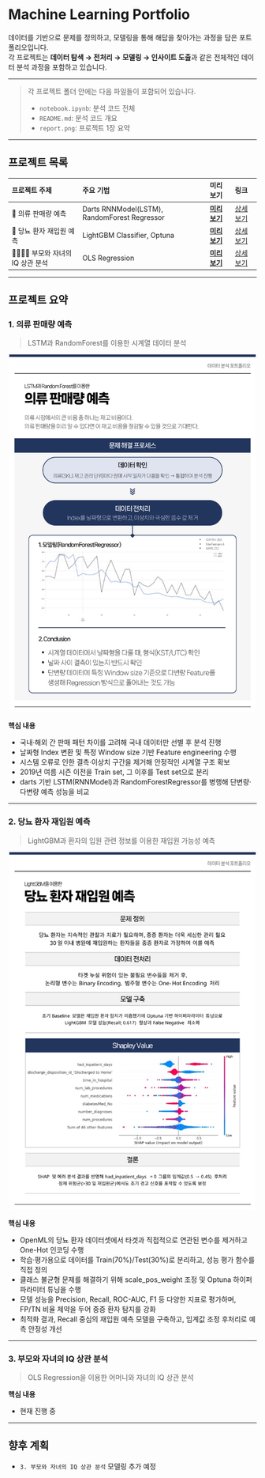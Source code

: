 # Machine Learning Portfolio

데이터를 기반으로 문제를 정의하고, 모델링을 통해 해답을 찾아가는 과정을 담은 포트폴리오입니다.  
각 프로젝트는 **데이터 탐색 → 전처리 → 모델링 → 인사이트 도출**과 같은 전체적인 데이터 분석 과정을 포함하고 있습니다.

---

> 각 프로젝트 폴더 안에는 다음 파일들이 포함되어 있습니다.
> - `notebook.ipynb`: 분석 코드 전체
> - `README.md`: 분석 코드 개요
> - `report.png`: 프로젝트 1장 요약

---

## 프로젝트 목록

| 프로젝트 주제 | 주요 기법 | 미리 보기 | 링크 |
|:----------|:-----------|:---------|:-----|
| 👕 의류 판매량 예측 | Darts RNNModel(LSTM), RandomForest Regressor | **[미리 보기](#1-의류-판매량-예측)** | [상세 보기](./1_apparel_sales_forecasting/) |
| 🏥 당뇨 환자 재입원 예측 | LightGBM Classifier, Optuna | **[미리 보기](#2-당뇨-환자-재입원-예측)** | [상세 보기](./2_diabetes_readmission_prediction/) |
| 👩🏻‍👦🏻 부모와 자녀의 IQ 상관 분석 | OLS Regression | **[미리 보기](#3-부모와-자녀의-iq-상관-분석)** | [상세 보기](./3_parent_child_iq_correlation/) |

---

## 프로젝트 요약

### 1. 의류 판매량 예측
> LSTM과 RandomForest를 이용한 시계열 데이터 분석
<p align="center">
  <img src="./1_apparel_sales_forecasting/report.svg" width="500"/>
</p>

**핵심 내용**
- 국내·해외 간 판매 패턴 차이를 고려해 국내 데이터만 선별 후 분석 진행
- 날짜형 Index 변환 및 특정 Window size 기반 Feature engineering 수행
- 시스템 오류로 인한 결측·이상치 구간을 제거해 안정적인 시계열 구조 확보
- 2019년 여름 시즌 이전을 Train set, 그 이후를 Test set으로 분리
- darts 기반 LSTM(RNNModel)과 RandomForestRegressor를 병행해 단변량·다변량 예측 성능을 비교

---

### 2. 당뇨 환자 재입원 예측
> LightGBM과 환자의 입원 관련 정보를 이용한 재입원 가능성 예측
<p align="center">
  <img src="./2_diabetes_readmission_prediction/report.svg" width="500"/>
</p>

**핵심 내용**
- OpenML의 당뇨 환자 데이터셋에서 타겟과 직접적으로 연관된 변수를 제거하고 One-Hot 인코딩 수행
- 학습·평가용으로 데이터를 Train(70%)/Test(30%)로 분리하고, 성능 평가 함수를 직접 정의
- 클래스 불균형 문제를 해결하기 위해 scale_pos_weight 조정 및 Optuna 하이퍼파라미터 튜닝을 수행
- 모델 성능을 Precision, Recall, ROC-AUC, F1 등 다양한 지표로 평가하며, FP/TN 비율 제약을 두어 중증 환자 탐지를 강화
- 최적화 결과, Recall 중심의 재입원 예측 모델을 구축하고, 임계값 조정 후처리로 예측 안정성 개선

---

### 3. 부모와 자녀의 IQ 상관 분석
> OLS Regression을 이용한 어머니와 자녀의 IQ 상관 분석

**핵심 내용**
- 현재 진행 중

---

## 향후 계획
- `3. 부모와 자녀의 IQ 상관 분석` 모델링 추가 예정
